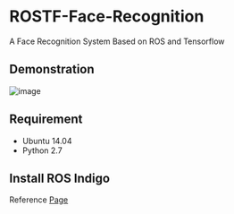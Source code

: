 # ROSTF-Face-Recognition
A Face Recognition System Based on ROS and Tensorflow
## Demonstration

![image](https://github.com/YimingXu1/ROSTFFaceRec/blob/master/demonstration/IMG_1262.GIF)

## Requirement
* Ubuntu 14.04
* Python 2.7

## Install ROS Indigo
Reference [Page](http://wiki.ros.org/indigo/Installation/Ubuntu "Page")
